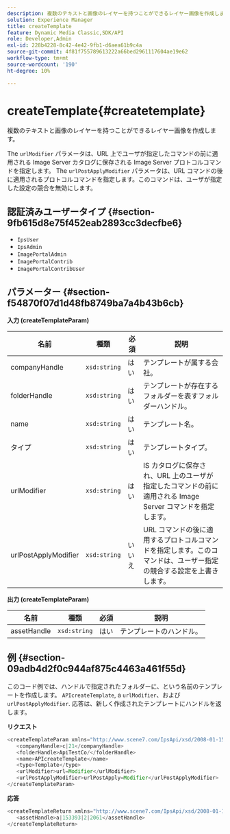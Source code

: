```yaml
---
description: 複数のテキストと画像のレイヤーを持つことができるレイヤー画像を作成します。
solution: Experience Manager
title: createTemplate
feature: Dynamic Media Classic,SDK/API
role: Developer,Admin
exl-id: 228b4228-8c42-4e42-9fb1-d6aea61b9c4a
source-git-commit: 4f81f755789613222a66bed2961117604ae19e62
workflow-type: tm+mt
source-wordcount: '190'
ht-degree: 10%

---
```


# createTemplate{#createtemplate}

複数のテキストと画像のレイヤーを持つことができるレイヤー画像を作成します。

The `urlModifier` パラメータは、URL 上でユーザが指定したコマンドの前に適用される Image Server カタログに保存される Image Server プロトコルコマンドを指定します。 The `urlPostApplyModifier` パラメータは、URL コマンドの後に適用されるプロトコルコマンドを指定します。このコマンドは、ユーザが指定した設定の競合を無効にします。

## 認証済みユーザータイプ {#section-9fb615d8e75f452eab2893cc3decfbe6}

* `IpsUser`
* `IpsAdmin`
* `ImagePortalAdmin`
* `ImagePortalContrib`
* `ImagePortalContribUser`

## パラメーター {#section-f54870f07d1d48fb8749ba7a4b43b6cb}

**入力 (createTemplateParam)**

| 名前 | 種類 | 必須 | 説明 |
|---|---|---|---|
| companyHandle | `xsd:string` | はい | テンプレートが属する会社。 |
| folderHandle | `xsd:string` | はい | テンプレートが存在するフォルダーを表すフォルダーハンドル。 |
| name | `xsd:string` | はい | テンプレート名。 |
| タイプ | `xsd:string` | はい | テンプレートタイプ。 |
| urlModifier | `xsd:string` | はい | IS カタログに保存され、URL 上のユーザが指定したコマンドの前に適用される Image Server コマンドを指定します。 |
| urlPostApplyModifier | `xsd:string` | いいえ | URL コマンドの後に適用するプロトコルコマンドを指定します。このコマンドは、ユーザー指定の競合する設定を上書きします。 |

**出力 (createTemplateParam)**

| 名前 | 種類 | 必須 | 説明 |
|---|---|---|---|
| assetHandle | `xsd:string` | はい | テンプレートのハンドル。 |

## 例 {#section-09adb4d2f0c944af875c4463a461f55d}

このコード例では、ハンドルで指定されたフォルダーに、という名前のテンプレートを作成します。 `APIcreateTemplate`, a `urlModifier`、および `urlPostApplyModifier`. 応答は、新しく作成されたテンプレートにハンドルを返します。

**リクエスト**

```java
<createTemplateParam xmlns="http://www.scene7.com/IpsApi/xsd/2008-01-15">
   <companyHandle>c|21</companyHandle>
   <folderHandle>ApiTestCo/</folderHandle>
   <name>APIcreateTemplate</name>
   <type>Template</type>
   <urlModifier>url=Modifier</urlModifier>
   <urlPostApplyModifier>urlPostApply=Modifier</urlPostApplyModifier>
</createTemplateParam>
```

**応答**

```java
<createTemplateReturn xmlns="http://www.scene7.com/IpsApi/xsd/2008-01-15">
   <assetHandle>a|153393|2|2061</assetHandle>
</createTemplateReturn>
```
